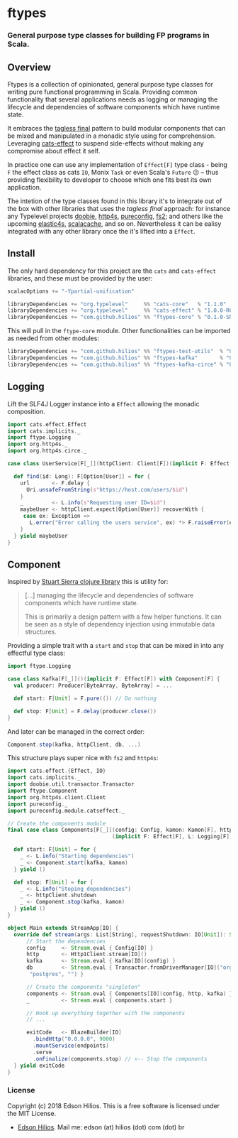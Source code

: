 # ftypes

### General purpose type classes for building FP programs in Scala.

## Overview

Ftypes is a collection of opinionated, general purpose type classes for writing pure functional programming in Scala. 
Providing common functionality that several applications needs as logging or managing the lifecycle and dependencies of
software components which have runtime state.  

It embraces the [tagless final](https://blog.scalac.io/exploring-tagless-final.html) pattern to build modular
components that can be mixed and manipulated in a monadic style using for comprehension. 
Leveraging [cats-effect](https://github.com/typelevel/cats-effect) to suspend side-effects without making any
compromise about effect it self.

In practice one can use any implementation of `Effect[F]` type class - being `F` the effect class as 
cats `IO`, Monix `Task` or even Scala's `Future` :confounded: – thus providing flexibility to developer to
choose which one fits best its own application.

The intetion of the type classes found in this library it's to integrate out of the box with other libraries
that uses the *tagless final* approach: for instance any Typelevel projects
[doobie](http://tpolecat.github.io/doobie/),
[http4s](https://github.com/http4s/http4s),
[pureconfig](https://github.com/pureconfig/pureconfig),
[fs2](https://github.com/functional-streams-for-scala/fs2);
and others like the upcoming
[elastic4s](https://github.com/sksamuel/elastic4s),
[scalacache](https://github.com/cb372/scalacache), and so on.
Nevertheless it can be ealisy integrated with any other library once the it's lifted into a `Effect`.

## Install

The only hard dependency for this project are the `cats` and `cats-effect` libraries, and these must be provided 
by the user:

```sbt
scalacOptions += "-Ypartial-unification"

libraryDependencies += "org.typelevel"     %% "cats-core"   % "1.1.0"
libraryDependencies += "org.typelevel"     %% "cats-effect" % "1.0.0-RC"
libraryDependencies += "com.github.hilios" %% "ftypes-core" % "0.1.0-SNAPSHOT"
```

This will pull in the `ftype-core` module. Other functionalities can be imported as needed from other modules:

```sbt
libraryDependencies += "com.github.hilios" %% "ftypes-test-utils"  % "0.1.0-SNAPSHOT"
libraryDependencies += "com.github.hilios" %% "ftypes-kafka"       % "0.1.0-SNAPSHOT"
libraryDependencies += "com.github.hilios" %% "ftypes-kafka-circe" % "0.1.0-SNAPSHOT"
```

## Logging

Lift the SLF4J Logger instance into a `Effect` allowing the monadic composition.

```scala
import cats.effect.Effect
import cats.implicits._
import ftype.Logging
import org.http4s._
import org.http4s.circe._

case class UserService[F[_]](httpClient: Client[F])(implicit F: Effect[F], L: Logging[F]) {

  def find(id: Long): F[Option[User]] = for {
    url       <- F.delay {
      Uri.unsafeFromString(s"https://host.com/users/$id")
    }
    _         <- L.info(s"Requesting user ID=$id")
    maybeUser <- httpClient.expect[Option[User]] recoverWith {
     case ex: Exception =>
       L.error("Error calling the users service", ex) *> F.raiseError(e)
    }
  } yield maybeUser
}
```

## Component

Inspired by [Stuart Sierra clojure library](https://github.com/stuartsierra/component) this is utility for:

> [...] managing the lifecycle and dependencies of software components which have runtime state.
>
> This is primarily a design pattern with a few helper functions. It can be seen as a style of
> dependency injection using immutable data structures.

Providing a simple trait with a `start` and `stop` that can be mixed in into any effectful type class:

```scala
import ftype.Logging

case class Kafka[F[_]]()(implicit F: Effect[F]) with Component[F] {
  val producer: Producer[ByteArray, ByteArray] = ...

  def start: F[Unit] = F.pure(()) // Do nothing

  def stop: F[Unit] = F.delay(producer.close())
}
```

And later can be managed in the correct order:

```scala
Component.stop(kafka, httpClient, db, ...)
```

This structure plays super nice with `fs2` and `http4s`:

```scala
import cats.effect.{Effect, IO}
import cats.implicits._
import doobie.util.transactor.Transactor
import ftype.Component
import org.http4s.client.Client
import pureconfig._
import pureconfig.module.catseffect._

// Create the components module
final case class Components[F[_]](config: Config, kamon: Kamon[F], httpClient: Client[F], kafka: Kafka[F], db: Transactor[F])
                                 (implicit F: Effect[F], L: Logging[F]) with Component[F] {

  def start: F[Unit] = for {
    _ <- L.info("Starting dependencies")
    _ <- Component.start(kafka, kamon)
  } yield ()

  def stop: F[Unit] = for {
    _ <- L.info("Stoping dependencies")
    _ <- httpClient.shutdown
    _ <- Component.stop(kafka, kamon)
  } yield ()
}

object Main extends StreamApp[IO] {
  override def stream(args: List[String], requestShutdown: IO[Unit]): Stream[IO, ExitCode] = for {
      // Start the dependencies
      config     <- Stream.eval { Config[IO] }
      http       <- Http1Client.stream[IO]()
      kafka      <- Stream.eval { Kafka[IO](config) }
      db         <- Stream.eval { Transactor.fromDriverManager[IO]("org.postgresql.Driver", "jdbc:postgresql:world",
       "postgres", "") }

      // Create the components "singleton"
      components <- Stream.eval { Components[IO](config, http, kafka) }
      _          <- Stream.eval { components.start }

      // Hook up everything together with the components
      // ...

      exitCode   <- BlazeBuilder[IO]
        .bindHttp("0.0.0.0", 9000)
        .mountService(endpoints)
        .serve
        .onFinalize(components.stop) // <-- Stop the components
  } yield exitCode
}
```

### License

Copyright (c) 2018 Edson Hilios. This is a free software is licensed under the MIT License.

*   [Edson Hilios](http://edson.hilios.com.br). Mail me: edson (at) hilios (dot) com (dot) br
